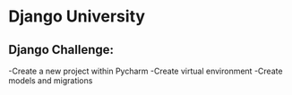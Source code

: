 # Django University

## Django Challenge:
-Create a new project within Pycharm
-Create virtual environment 
-Create models and migrations
